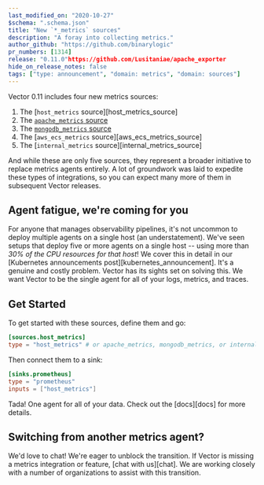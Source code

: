 ```yaml
---
last_modified_on: "2020-10-27"
$schema: ".schema.json"
title: "New `*_metrics` sources"
description: "A foray into collecting metrics."
author_github: "https://github.com/binarylogic"
pr_numbers: [1314]
release: "0.11.0"https://github.com/Lusitaniae/apache_exporter
hide_on_release_notes: false
tags: ["type: announcement", "domain: metrics", "domain: sources"]
---
```


Vector 0.11 includes four new metrics sources:

1. The [`host_metrics` source][host_metrics_source]
2. The [`apache_metrics` source][apache_metrics_source]
3. The [`mongodb_metrics` source][mongodb_metrics_source]
4. The [`aws_ecs_metrics` source][aws_ecs_metrics_source]
5. The [`internal_metrics` source][internal_metrics_source]

And while these are only five sources, they represent a broader initiative
to replace metrics agents entirely. A lot of groundwork was laid to expedite
these types of integrations, so you can expect many more of them in
subsequent Vector releases.

## Agent fatigue, we're coming for you

For anyone that manages observability pipelines, it's not uncommon to deploy
multiple agents on a single host (an understatement). We've seen setups
that deploy five or more agents on a single host -- using more than _30% of the
CPU resources for that host_! We cover this in detail in our
[Kubernetes announcements post][kubernetes_announcement]. It's a genuine and
costly problem. Vector has its sights set on solving this. We want Vector to be
the single agent for all of your logs, metrics, and traces.

## Get Started

To get started with these sources, define them and go:

```toml
[sources.host_metrics]
type = "host_metrics" # or apache_metrics, mongodb_metrics, or internal_metrics
```

Then connect them to a sink:

```toml
[sinks.prometheus]
type = "prometheus"
inputs = ["host_metrics"]
```

Tada! One agent for all of your data. Check out the [docs][docs] for more
details.

## Switching from another metrics agent?

We'd love to chat! We're eager to unblock the transition. If Vector is missing
a metrics integration or feature, [chat with us][chat]. We are working closely
with a number of organizations to assist with this transition.

[apache_metrics_source]: ...
[mongodb_metrics_source]: ...
